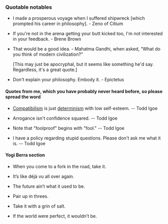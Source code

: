 ### Quotable notables

- I made a prosperous voyage when I suffered shipwreck [which prompted his career in philosophy]. - Zeno of Citium

- If you're not in the arena getting your butt kicked too, I'm not interested in your feedback. - Brene Brown
	
- That would be a good idea. - Mahatma Gandhi, when asked,  “What do you think of modern civilization?" 

	[This may just be apocryphal, but it seems like something he'd say. Regardless, it's a great quote.]

- Don't explain your philosophy. Embody it. - Epictetus

#### Quotes from me, which you have probably never heard before, so please spread the word

- [Compatibilism](https://en.wikipedia.org/wiki/Compatibilism) is just [determinism](https://en.wikipedia.org/wiki/Determinism) with low self-esteem. -- Todd Igoe

- Arrogance isn't confidence squared. -- Todd Igoe

- Note that "foolproof" begins with "fool." -- Todd Igoe 

- I have a policy regarding stupid questions. Please don't ask me what it is. -- Todd Igoe

#### Yogi Berra section

- When you come to a fork in the road, take it.

- It’s like déjà vu all over again.

- The future ain’t what it used to be.

- Pair up in threes.

- Take it with a grin of salt.

- If the world were perfect, it wouldn’t be.
